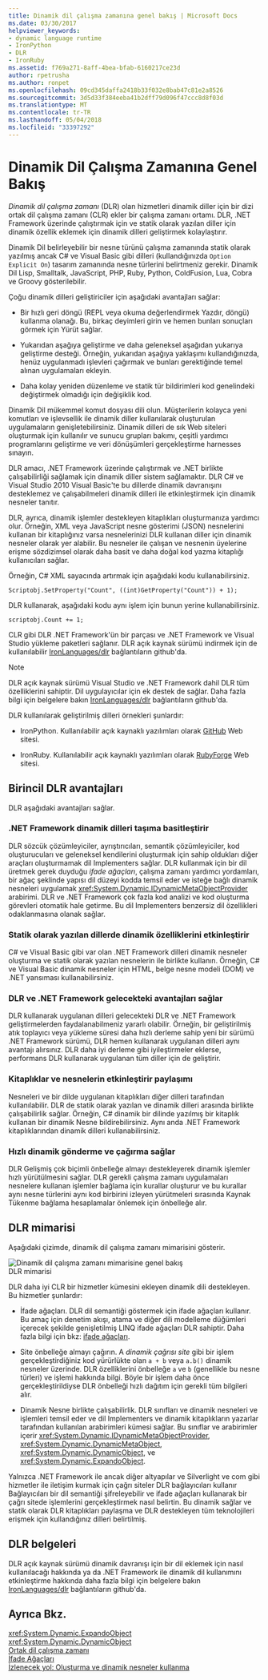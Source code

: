 ```yaml
---
title: Dinamik dil çalışma zamanına genel bakış | Microsoft Docs
ms.date: 03/30/2017
helpviewer_keywords:
- dynamic language runtime
- IronPython
- DLR
- IronRuby
ms.assetid: f769a271-8aff-4bea-bfab-6160217ce23d
author: rpetrusha
ms.author: ronpet
ms.openlocfilehash: 09cd345daffa2418b33f032e8bab47c81e2a8526
ms.sourcegitcommit: 3d5d33f384eeba41b2dff79d096f47ccc8d8f03d
ms.translationtype: MT
ms.contentlocale: tr-TR
ms.lasthandoff: 05/04/2018
ms.locfileid: "33397292"
---
```

# <a name="dynamic-language-runtime-overview"></a>Dinamik Dil Çalışma Zamanına Genel Bakış
*Dinamik dil çalışma zamanı* (DLR) olan hizmetleri dinamik diller için bir dizi ortak dil çalışma zamanı (CLR) ekler bir çalışma zamanı ortamı. DLR, .NET Framework üzerinde çalıştırmak için ve statik olarak yazılan diller için dinamik özellik eklemek için dinamik dilleri geliştirmek kolaylaştırır.  
  
 Dinamik Dil belirleyebilir bir nesne türünü çalışma zamanında statik olarak yazılmış ancak C# ve Visual Basic gibi dilleri (kullandığınızda `Option Explicit On`) tasarım zamanında nesne türlerini belirtmeniz gerekir. Dinamik Dil Lisp, Smalltalk, JavaScript, PHP, Ruby, Python, ColdFusion, Lua, Cobra ve Groovy gösterilebilir.  
  
 Çoğu dinamik dilleri geliştiriciler için aşağıdaki avantajları sağlar:  
  
-   Bir hızlı geri döngü (REPL veya okuma değerlendirmek Yazdır, döngü) kullanma olanağı. Bu, birkaç deyimleri girin ve hemen bunları sonuçları görmek için Yürüt sağlar.  
  
-   Yukarıdan aşağıya geliştirme ve daha geleneksel aşağıdan yukarıya geliştirme desteği. Örneğin, yukarıdan aşağıya yaklaşımı kullandığınızda, henüz uygulanmadı işlevleri çağırmak ve bunları gerektiğinde temel alınan uygulamaları ekleyin.  
  
-   Daha kolay yeniden düzenleme ve statik tür bildirimleri kod genelindeki değiştirmek olmadığı için değişiklik kod.  
  
 Dinamik Dil mükemmel komut dosyası dili olun. Müşterilerin kolayca yeni komutları ve işlevsellik ile dinamik diller kullanılarak oluşturulan uygulamaların genişletebilirsiniz. Dinamik dilleri de sık Web siteleri oluşturmak için kullanılır ve sunucu grupları bakımı, çeşitli yardımcı programlarını geliştirme ve veri dönüşümleri gerçekleştirme harnesses sınayın.  
  
 DLR amacı, .NET Framework üzerinde çalıştırmak ve .NET birlikte çalışabilirliği sağlamak için dinamik diller sistem sağlamaktır. DLR C# ve Visual Studio 2010 Visual Basic'te bu dillerde dinamik davranışını desteklemez ve çalışabilmeleri dinamik dilleri ile etkinleştirmek için dinamik nesneler tanıtır.  
  
 DLR, ayrıca, dinamik işlemler destekleyen kitaplıkları oluşturmanıza yardımcı olur. Örneğin, XML veya JavaScript nesne gösterimi (JSON) nesnelerini kullanan bir kitaplığınız varsa nesnelerinizi DLR kullanan diller için dinamik nesneler olarak yer alabilir. Bu nesneler ile çalışan ve nesnenin üyelerine erişme sözdizimsel olarak daha basit ve daha doğal kod yazma kitaplığı kullanıcıları sağlar.  
  
 Örneğin, C# XML sayacında artırmak için aşağıdaki kodu kullanabilirsiniz.  
  
 `Scriptobj.SetProperty("Count", ((int)GetProperty("Count")) + 1);`  
  
 DLR kullanarak, aşağıdaki kodu aynı işlem için bunun yerine kullanabilirsiniz.  
  
 `scriptobj.Count += 1;`  
  
 CLR gibi DLR .NET Framework'ün bir parçası ve .NET Framework ve Visual Studio yükleme paketleri sağlanır. DLR açık kaynak sürümü indirmek için de kullanılabilir [IronLanguages/dlr](https://github.com/IronLanguages/dlr) bağlantıların github'da.  
  
> [!NOTE]
>  DLR açık kaynak sürümü Visual Studio ve .NET Framework dahil DLR tüm özelliklerini sahiptir. Dil uygulayıcılar için ek destek de sağlar. Daha fazla bilgi için belgelere bakın [IronLanguages/dlr](https://github.com/IronLanguages/dlr) bağlantıların github'da. 
  
 DLR kullanılarak geliştirilmiş dilleri örnekleri şunlardır:  
  
-   IronPython. Kullanılabilir açık kaynaklı yazılımları olarak [GitHub](https://github.com/IronLanguages/ironpython2) Web sitesi.  
  
-   IronRuby. Kullanılabilir açık kaynaklı yazılımları olarak [RubyForge](http://go.microsoft.com/fwlink/?LinkId=141044) Web sitesi.  
  
## <a name="primary-dlr-advantages"></a>Birincil DLR avantajları  
 DLR aşağıdaki avantajları sağlar.  
  
### <a name="simplifies-porting-dynamic-languages-to-the-net-framework"></a>.NET Framework dinamik dilleri taşıma basitleştirir  
 DLR sözcük çözümleyiciler, ayrıştırıcıları, semantik çözümleyiciler, kod oluşturucuları ve geleneksel kendilerini oluşturmak için sahip oldukları diğer araçları oluşturmamak dil Implementers sağlar. DLR kullanmak için bir dil üretmek gerek duyduğu *ifade ağaçları*, çalışma zamanı yardımcı yordamları, bir ağaç şeklinde yapısı dil düzeyi kodda temsil eder ve isteğe bağlı dinamik nesneleri uygulamak <xref:System.Dynamic.IDynamicMetaObjectProvider> arabirimi. DLR ve .NET Framework çok fazla kod analizi ve kod oluşturma görevleri otomatik hale getirme. Bu dil Implementers benzersiz dil özellikleri odaklanmasına olanak sağlar.  
  
### <a name="enables-dynamic-features-in-statically-typed-languages"></a>Statik olarak yazılan dillerde dinamik özelliklerini etkinleştirir  
 C# ve Visual Basic gibi var olan .NET Framework dilleri dinamik nesneler oluşturma ve statik olarak yazılan nesnelerin ile birlikte kullanın. Örneğin, C# ve Visual Basic dinamik nesneler için HTML, belge nesne modeli (DOM) ve .NET yansıması kullanabilirsiniz.  
  
### <a name="provides-future-benefits-of-the-dlr-and-net-framework"></a>DLR ve .NET Framework gelecekteki avantajları sağlar  
 DLR kullanarak uygulanan dilleri gelecekteki DLR ve .NET Framework geliştirmelerden faydalanabilmeniz yararlı olabilir. Örneğin, bir geliştirilmiş atık toplayıcı veya yükleme süresi daha hızlı derleme sahip yeni bir sürümü .NET Framework sürümü, DLR hemen kullanarak uygulanan dilleri aynı avantajı alırsınız. DLR daha iyi derleme gibi iyileştirmeler eklerse, performans DLR kullanarak uygulanan tüm diller için de geliştirir.  
  
### <a name="enables-sharing-of-libraries-and-objects"></a>Kitaplıklar ve nesnelerin etkinleştirir paylaşımı  
 Nesneleri ve bir dilde uygulanan kitaplıkları diğer dilleri tarafından kullanılabilir. DLR de statik olarak yazılan ve dinamik dilleri arasında birlikte çalışabilirlik sağlar. Örneğin, C# dinamik bir dilinde yazılmış bir kitaplık kullanan bir dinamik Nesne bildirebilirsiniz. Aynı anda .NET Framework kitaplıklarından dinamik dilleri kullanabilirsiniz.  
  
### <a name="provides-fast-dynamic-dispatch-and-invocation"></a>Hızlı dinamik gönderme ve çağırma sağlar  
 DLR Gelişmiş çok biçimli önbelleğe almayı destekleyerek dinamik işlemler hızlı yürütülmesini sağlar. DLR gerekli çalışma zamanı uygulamaları nesnelere kullanan işlemler bağlama için kurallar oluşturur ve bu kurallar aynı nesne türlerini aynı kod birbirini izleyen yürütmeleri sırasında Kaynak Tükenme bağlama hesaplamalar önlemek için önbelleğe alır.  
  
## <a name="dlr-architecture"></a>DLR mimarisi  
 Aşağıdaki çizimde, dinamik dil çalışma zamanı mimarisini gösterir.  
  
 ![Dinamik dil çalışma zamanı mimarisine genel bakış](../../../docs/framework/reflection-and-codedom/media/dlr-archoverview.png "DLR_ArchOverview")  
DLR mimarisi  
  
 DLR daha iyi CLR bir hizmetler kümesini ekleyen dinamik dili destekleyen. Bu hizmetler şunlardır:  
  
-   İfade ağaçları. DLR dil semantiği göstermek için ifade ağaçları kullanır. Bu amaç için denetim akışı, atama ve diğer dili modelleme düğümleri içerecek şekilde genişletilmiş LINQ ifade ağaçları DLR sahiptir. Daha fazla bilgi için bkz: [ifade ağaçları](http://msdn.microsoft.com/library/fb1d3ed8-d5b0-4211-a71f-dd271529294b).  
  
-   Site önbelleğe almayı çağırın. A *dinamik çağrısı site* gibi bir işlem gerçekleştirdiğiniz kod yürürlükte olan `a + b` veya `a.b()` dinamik nesneler üzerinde. DLR özelliklerini önbelleğe `a` ve `b` (genellikle bu nesne türleri) ve işlemi hakkında bilgi. Böyle bir işlem daha önce gerçekleştirildiyse DLR önbelleği hızlı dağıtım için gerekli tüm bilgileri alır.  
  
-   Dinamik Nesne birlikte çalışabilirlik. DLR sınıfları ve dinamik nesneleri ve işlemleri temsil eder ve dil Implementers ve dinamik kitaplıkların yazarlar tarafından kullanılan arabirimleri kümesi sağlar. Bu sınıflar ve arabirimler içerir <xref:System.Dynamic.IDynamicMetaObjectProvider>, <xref:System.Dynamic.DynamicMetaObject>, <xref:System.Dynamic.DynamicObject>, ve <xref:System.Dynamic.ExpandoObject>.  
  
 Yalnızca .NET Framework ile ancak diğer altyapılar ve Silverlight ve com gibi hizmetler ile iletişim kurmak için çağrı siteler DLR bağlayıcıları kullanır Bağlayıcıları bir dil semantiği şifreleyebilir ve ifade ağaçları kullanarak bir çağrı sitede işlemlerini gerçekleştirmek nasıl belirtin. Bu dinamik sağlar ve statik olarak DLR kitaplıkları paylaşma ve DLR destekleyen tüm teknolojileri erişmek için kullandığınız dilleri belirtilmiş.  
  
## <a name="dlr-documentation"></a>DLR belgeleri  
 DLR açık kaynak sürümü dinamik davranışı için bir dil eklemek için nasıl kullanılacağı hakkında ya da .NET Framework ile dinamik dil kullanımını etkinleştirme hakkında daha fazla bilgi için belgelere bakın [IronLanguages/dlr](https://github.com/IronLanguages/dlr/tree/master/Docs) bağlantıların github'da.  
  
## <a name="see-also"></a>Ayrıca Bkz.  
 <xref:System.Dynamic.ExpandoObject>  
 <xref:System.Dynamic.DynamicObject>  
 [Ortak dil çalışma zamanı](../../../docs/standard/clr.md)  
 [İfade Ağaçları](http://msdn.microsoft.com/library/fb1d3ed8-d5b0-4211-a71f-dd271529294b)  
 [İzlenecek yol: Oluşturma ve dinamik nesneler kullanma](~/docs/csharp/programming-guide/types/walkthrough-creating-and-using-dynamic-objects.md)
